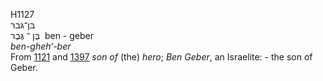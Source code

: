 <body>
  <p>H1127<br>  בּן־גּבר  <br> בֶּן  ־ גֶּבֶר  ‎  ben  - geber  <br><i>ben-gheh‘-ber </i><br>From <a href="h1121.htm">1121</a> and <a href="h1397.htm">1397</a>  <i>son</i> <i>of</i> (the) <i>hero</i>; <i>Ben</i> <i>Geber</i>, an Israelite: - the son of Geber.<br></p>
 </body>